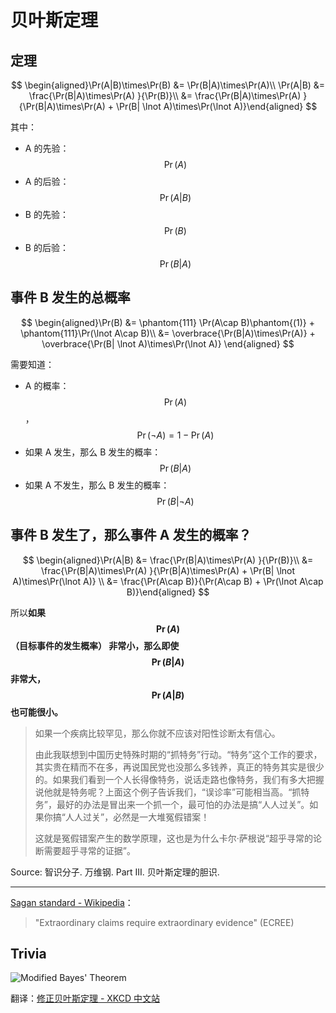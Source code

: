 # 贝叶斯定理

## 定理

$$
\begin{aligned}\Pr(A|B)\times\Pr(B) &= \Pr(B|A)\times\Pr(A)\\
\Pr(A|B) &= \frac{\Pr(B|A)\times\Pr(A) }{\Pr(B)}\\
&= \frac{\Pr(B|A)\times\Pr(A) }{\Pr(B|A)\times\Pr(A) + \Pr(B| \lnot A)\times\Pr(\lnot A)}\end{aligned}
$$

其中：

- A 的先验：$$\Pr(A)$$
- A 的后验：$$\Pr(A|B)$$
- B 的先验：$$\Pr(B)$$
- B 的后验：$$\Pr(B|A)$$

## 事件 B 发生的总概率

$$
\begin{aligned}\Pr(B) &= \phantom{111} \Pr(A\cap B)\phantom{(1)} + \phantom{111}\Pr(\lnot A\cap B)\\
&= \overbrace{\Pr(B|A)\times\Pr(A)} + \overbrace{\Pr(B| \lnot A)\times\Pr(\lnot A)} \end{aligned}
$$

需要知道：

- A 的概率：$$\Pr(A)$$，$$\Pr(\lnot A)=1-\Pr(A)$$
- 如果 A 发生，那么 B 发生的概率：$$\Pr(B|A)$$
- 如果 A 不发生，那么 B 发生的概率：$$\Pr(B|\lnot A)$$

## 事件 B 发生了，那么事件 A 发生的概率？

$$
\begin{aligned}\Pr(A|B) &= \frac{\Pr(B|A)\times\Pr(A) }{\Pr(B)}\\
&= \frac{\Pr(B|A)\times\Pr(A) }{\Pr(B|A)\times\Pr(A) + \Pr(B| \lnot A)\times\Pr(\lnot A)} \\
&= \frac{\Pr(A\cap B)}{\Pr(A\cap B) + \Pr(\lnot A\cap B)}\end{aligned}
$$

所以**如果 $$\Pr(A)$$ （目标事件的发生概率） 非常小，那么即使 $$\Pr(B|A)$$ 非常大，$$\Pr(A|B)$$ 也可能很小。**

> 如果一个疾病比较罕见，那么你就不应该对阳性诊断太有信心。
> 
> 由此我联想到中国历史特殊时期的“抓特务”行动。“特务”这个工作的要求，其实贵在精而不在多，再说国民党也没那么多钱养，真正的特务其实是很少的。如果我们看到一个人长得像特务，说话走路也像特务，我们有多大把握说他就是特务呢？上面这个例子告诉我们，“误诊率”可能相当高。“抓特务”，最好的办法是冒出来一个抓一个，最可怕的办法是搞“人人过关”。如果你搞“人人过关”，必然是一大堆冤假错案！
>
>这就是冤假错案产生的数学原理，这也是为什么卡尔·萨根说“超乎寻常的论断需要超乎寻常的证据”。

Source: 智识分子. 万维钢. Part III. 贝叶斯定理的胆识.

---

[Sagan standard - Wikipedia](https://en.wikipedia.org/wiki/Sagan_standard)：

> "Extraordinary claims require extraordinary evidence" (ECREE)

## Trivia

![Modified Bayes' Theorem](https://imgs.xkcd.com/comics/modified_bayes_theorem_2x.png)

翻译：[修正贝叶斯定理 - XKCD 中文站](https://xkcd.in/comic?lg=cn&id=2059)
